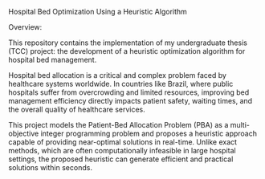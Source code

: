 Hospital Bed Optimization Using a Heuristic Algorithm

Overview:

This repository contains the implementation of my undergraduate thesis (TCC) project: the development of a heuristic optimization algorithm for hospital bed management.

Hospital bed allocation is a critical and complex problem faced by healthcare systems worldwide. In countries like Brazil, where public hospitals suffer from overcrowding and limited resources, improving bed management efficiency directly impacts patient safety, waiting times, and the overall quality of healthcare services.

This project models the Patient-Bed Allocation Problem (PBA) as a multi-objective integer programming problem and proposes a heuristic approach capable of providing near-optimal solutions in real-time. Unlike exact methods, which are often computationally infeasible in large hospital settings, the proposed heuristic can generate efficient and practical solutions within seconds.
